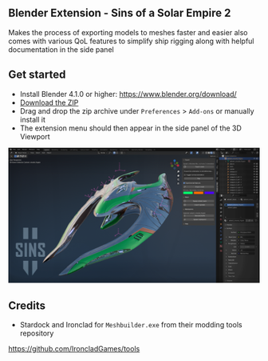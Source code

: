 ## Blender Extension - Sins of a Solar Empire 2
Makes the process of exporting models to meshes faster and easier also comes with various QoL features to simplify ship rigging along with helpful documentation in the side panel

## Get started

- Install Blender 4.1.0 or higher: https://www.blender.org/download/
- [Download the ZIP]("https://github.com/largeBIGsnooze/sins2-blender-extension/archive/master.zip")
- Drag and drop the zip archive under `Preferences` > `Add-ons` or manually install it
- The extension menu should then appear in the side panel of the 3D Viewport

<img src="./blender_splash.png"></img>


## Credits
- Stardock and Ironclad for `Meshbuilder.exe` from their modding tools repository

https://github.com/IroncladGames/tools

